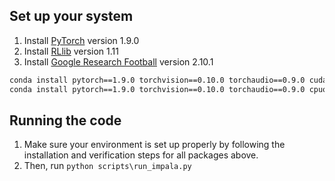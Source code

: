 

## Set up your system
  1. Install [PyTorch](https://pytorch.org/get-started/locally/) version 1.9.0
  2. Install [RLlib](https://docs.ray.io/en/latest/rllib.html) version 1.11
  3. Install [Google Research Football](https://github.com/google-research/football/) version 2.10.1

```bash
conda install pytorch==1.9.0 torchvision==0.10.0 torchaudio==0.9.0 cudatoolkit=10.2 -c pytorch
conda install pytorch==1.9.0 torchvision==0.10.0 torchaudio==0.9.0 cpuonly -c pytorch

```

## Running the code
  1. Make sure your environment is set up properly by following the installation and verification steps for all packages above.
  2. Then, run `python scripts\run_impala.py`



